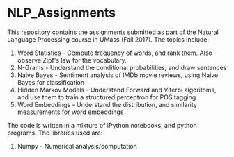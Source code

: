 # NLP_Assignments
This repository contains the assignments submitted as part of the Natural Language Processing course in UMass (Fall 2017).
The topics include:
1) Word Statistics - Compute frequency of words, and rank them. Also observe Zipf's law for the vocabulary.
2) N-Grams - Understand the conditional probabilities, and draw sentences
3) Naive Bayes - Sentiment analysis of IMDb movie reviews, using Naive Bayes for classification
4) Hidden Markov Models - Understand Forward and Viterbi algorithms, and use them to train a structured perceptron for POS tagging
5) Word Embeddings - Understand the distribution, and similarity measurements for word embeddings

The code is written in a mixture of iPython notebooks, and python programs. The libraries used are:
1) Numpy - Numerical analysis/computation
